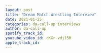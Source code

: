 ```yaml
---
layout: post
title: "Dream Match Wrestling Interview"
date: 2021-01-25
categories: da-call-up interviews
author: da-call-up
spotify_track_id: 
youtube_video_id: cKXr-vdjl5M
apple_track_id: 
---
```


